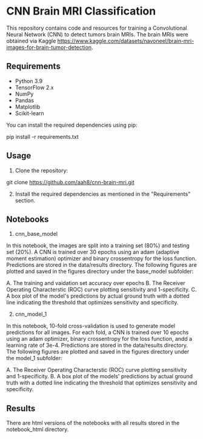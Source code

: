 # CNN Brain MRI Classification

This repository contains code and resources for training a Convolutional Neural Network (CNN) to detect tumors brain MRIs. The brain MRIs were obtained via Kaggle https://www.kaggle.com/datasets/navoneel/brain-mri-images-for-brain-tumor-detection.

## Requirements

- Python 3.9
- TensorFlow 2.x
- NumPy
- Pandas
- Matplotlib
- Scikit-learn

You can install the required dependencies using pip:

pip install -r requirements.txt

## Usage

1. Clone the repository:

git clone https://github.com/aah8/cnn-brain-mri.git

2. Install the required dependencies as mentioned in the "Requirements" section.

## Notebooks

1. cnn_base_model

In this notebook, the images are split into a training set (80%) and testing set (20%). A CNN is trained over 30 epochs using an adam (adaptive moment estimation) optimizer and binary crossentropy for the loss function. Predictions are stored in the data/results directory. The following figures are plotted and saved in the figures directory under the base_model subfolder:

A. The training and vaidation set accuracy over epochs
B. The Receiver Operating Characterstic (ROC) curve plotting sensitivity and 1-specificity. 
C. A box plot of the model's predictions by actual ground truth with a dotted line indicating the threshold that optimizes sensitivity and specificity.

2. cnn_model_1

In this notebook,  10-fold cross-validation is used to generate model predictions for all images. For each fold, a CNN is trained over 10 epochs using an adam optimizer, binary crossentropy for the loss function, andd a learning rate of 3e-4. Predictions are stored in the data/results directory. The following figures are plotted and saved in the figures directory under the model_1 subfolder:

A. The Receiver Operating Characterstic (ROC) curve plotting sensitivity and 1-specificity. 
B. A box plot of the models' predictions by actual ground truth with a dotted line indicating the threshold that optimizes sensitivity and specificity.

## Results

There are html versions of the notebooks with all results stored in the notebook_html directory.
